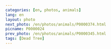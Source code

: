 ```yaml
---
categories: [en, photos, animals]
lang: en
layout: photo
next_photo: /en/photos/animals/P0000374.html
picname: P0000024
prev_photo: /en/photos/animals/P0000345.html
tags: [Dead Tree]
---
```

